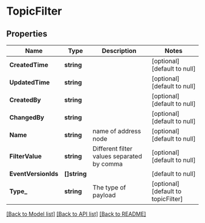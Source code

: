 # TopicFilter

## Properties
Name | Type | Description | Notes
------------ | ------------- | ------------- | -------------
**CreatedTime** | **string** |  | [optional] [default to null]
**UpdatedTime** | **string** |  | [optional] [default to null]
**CreatedBy** | **string** |  | [optional] [default to null]
**ChangedBy** | **string** |  | [optional] [default to null]
**Name** | **string** | name of address node | [optional] [default to null]
**FilterValue** | **string** | Different filter values separated by comma | [optional] [default to null]
**EventVersionIds** | **[]string** |  | [default to null]
**Type_** | **string** | The type of payload | [optional] [default to topicFilter]

[[Back to Model list]](../README.md#documentation-for-models) [[Back to API list]](../README.md#documentation-for-api-endpoints) [[Back to README]](../README.md)

